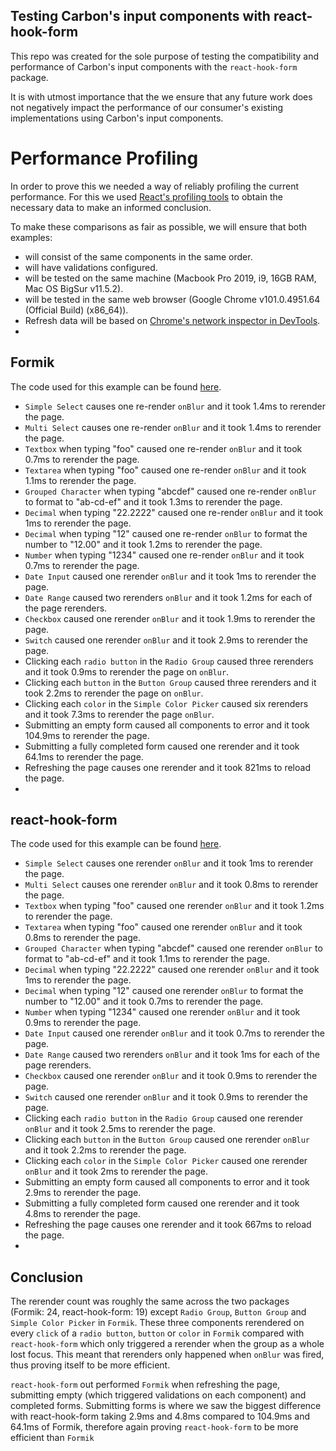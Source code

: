 ## Testing Carbon's input components with react-hook-form

This repo was created for the sole purpose of testing the compatibility and performance of Carbon's input components  with the `react-hook-form` package.

It is with utmost importance that the we ensure that any future work does not negatively impact the performance of our consumer's existing implementations using Carbon's input components.
# Performance Profiling

In order to prove this we needed a way of reliably profiling the current performance. For this we used [React's profiling tools](https://reactjs.org/blog/2018/09/10/introducing-the-react-profiler.html) to obtain the necessary data to make an informed conclusion. 

To make these comparisons as fair as possible, we will ensure that both examples: 
 - will consist of the same components in the same order.
 - will have validations configured.
 - will be tested on the same machine (Macbook Pro 2019, i9, 16GB RAM, Mac OS BigSur v11.5.2).
 - will be tested in the same web browser (Google Chrome v101.0.4951.64 (Official Build) (x86_64)).
 - Refresh data will be based on [Chrome's network inspector in DevTools](https://developer.chrome.com/docs/devtools/network/).
 - 
## Formik
The code used for this example can be found [here](https://codesandbox.io/s/carbon-formik-yup-latest-ctj8n).

- `Simple Select` causes one re-render `onBlur` and it took 1.4ms to rerender the page.
- `Multi Select` causes one re-render `onBlur` and it took 1.4ms to rerender the page.
- `Textbox` when typing "foo" caused one re-render `onBlur` and it took 0.7ms to rerender the page.
- `Textarea` when typing "foo" caused one re-render `onBlur` and it took 1.1ms to rerender the page.
- `Grouped Character` when typing "abcdef" caused one re-render `onBlur` to format to "ab-cd-ef" and it took 1.3ms to rerender the page.
- `Decimal` when typing "22.2222" caused one re-render `onBlur` and it took 1ms to rerender the page.
- `Decimal` when typing "12" caused one re-render `onBlur` to format the number to "12.00" and it took 1.2ms to rerender the page.
- `Number` when typing "1234" caused one re-render `onBlur` and it took 0.7ms to rerender the page.
- `Date Input` caused one rerender `onBlur` and it took 1ms to rerender the page.
- `Date Range` caused two rerenders `onBlur` and it took 1.2ms for each of the page rerenders.
- `Checkbox` caused one rerender `onBlur` and it took 1.9ms to rerender the page.
- `Switch` caused one rerender `onBlur` and it took 2.9ms to rerender the page.
- Clicking each `radio button` in the `Radio Group` caused three rerenders and it took 0.9ms to rerender the page on `onBlur`.
- Clicking each `button` in the `Button Group` caused three rerenders and it took 2.2ms to rerender the page on `onBlur`.
- Clicking each `color` in the `Simple Color Picker` caused six rerenders and it took 7.3ms to rerender the page `onBlur`.
- Submitting an empty form caused all components to error and it took 104.9ms to rerender the page.
- Submitting a fully completed form caused one rerender and it took 64.1ms to rerender the page.
- Refreshing the page causes one rerender and it took 821ms to reload the page.
- 
## react-hook-form
The code used for this example can be found [here](https://github.com/DipperTheDan/react-hook-form-test).
- `Simple Select` causes one rerender `onBlur` and it took 1ms to rerender the page.
- `Multi Select` causes one rerender `onBlur` and it took 0.8ms to rerender the page.
- `Textbox` when typing "foo" caused one rerender `onBlur` and it took 1.2ms to rerender the page.
- `Textarea` when typing "foo" caused one rerender `onBlur` and it took 0.8ms to rerender the page.
- `Grouped Character` when typing "abcdef" caused one rerender `onBlur` to format to "ab-cd-ef" and it took 1.1ms to rerender the page.
- `Decimal` when typing "22.2222" caused one rerender `onBlur` and it took 1ms to rerender the page.
- `Decimal` when typing "12" caused one rerender `onBlur` to format the number to "12.00" and it took 0.7ms to rerender the page.
- `Number` when typing "1234" caused one rerender `onBlur` and it took 0.9ms to rerender the page.
- `Date Input` caused one rerender `onBlur` and it took 0.7ms to rerender the page.
- `Date Range` caused two rerenders `onBlur` and it took 1ms for each of the page rerenders.
- `Checkbox` caused one rerender `onBlur` and it took 0.9ms to rerender the page.
- `Switch` caused one rerender `onBlur` and it took 0.9ms to rerender the page.
- Clicking each `radio button` in the `Radio Group` caused one rerender `onBlur` and it took 2.5ms to rerender the page.
- Clicking each `button` in the `Button Group` caused one rerender `onBlur` and it took 2.2ms to rerender the page.
- Clicking each `color` in the `Simple Color Picker` caused one rerender `onBlur` and it took 2ms to rerender the page.
- Submitting an empty form caused all components to error and it took 2.9ms to rerender the page.
- Submitting a fully completed form caused one rerender and it took 4.8ms to rerender the page.
- Refreshing the page causes one rerender and it took 667ms to reload the page.
- 
## Conclusion

The rerender count was roughly the same across the two packages (Formik: 24, react-hook-form: 19) except `Radio Group`, `Button Group` and `Simple Color Picker` in `Formik`. These three components rerendered on every `click` of a `radio button`, `button` or `color` in `Formik` compared with `react-hook-form` which only triggered a rerender when the group as a whole lost focus. This meant that rerenders only happened when `onBlur` was fired, thus proving itself to be more efficient.

`react-hook-form` out performed `Formik` when refreshing the page, submitting empty (which triggered validations on each component) and completed forms. Submitting forms is where we saw the biggest difference with react-hook-form taking 2.9ms and 4.8ms compared to 104.9ms and 64.1ms of Formik, therefore again proving `react-hook-form` to be more efficient than `Formik`
